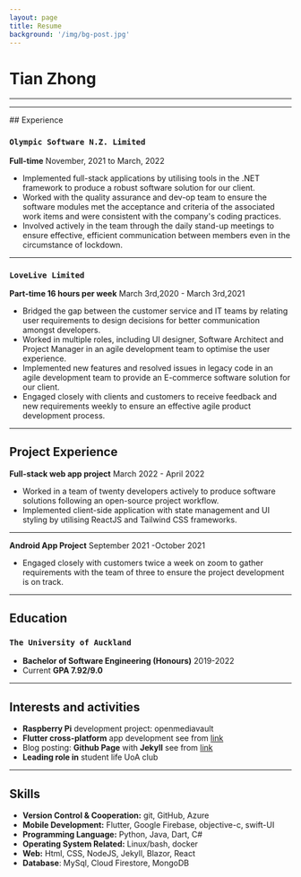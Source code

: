```yaml
---
layout: page
title: Resume
background: '/img/bg-post.jpg'
---
```


Tian Zhong
============
<hr/>
<hr/>
## Experience

### `Olympic Software N.Z. Limited`
**Full-time** November, 2021 to March, 2022

- Implemented full-stack applications by utilising tools in the .NET framework to produce a robust software solution for our client.
- Worked with the quality assurance and dev-op team to ensure the software modules met the acceptance and criteria of the associated work items and were consistent with the company's coding practices.
- Involved actively in the team through the daily stand-up meetings to ensure effective, efficient communication between members even in the circumstance of lockdown.

<hr/>

### `LoveLive Limited`
**Part-time 16 hours per week** March 3rd,2020 - March 3rd,2021

- Bridged the gap between the customer service and IT teams by relating user requirements to design decisions for better communication amongst developers.
- Worked in multiple roles, including UI designer, Software Architect and Project Manager in an agile development team to optimise the user experience.
- Implemented new features and resolved issues in legacy code in an agile development team to provide an E-commerce software solution for our client.
- Engaged closely with clients and customers to receive feedback and new requirements weekly to ensure an effective agile product development process.
<hr/>

## Project Experience

**Full-stack web app project** March 2022 - April 2022

- Worked in a team of twenty developers actively to produce software solutions following an open-source project workflow.
- Implemented client-side application with state management and UI styling by utilising ReactJS and Tailwind CSS frameworks.
<hr/>

**Android App Project** September 2021 -October 2021

- Engaged closely with customers twice a week on zoom to gather requirements with the team of three to ensure the project development is on track.
<hr/>

## Education

### `The University of Auckland`
- **Bachelor of Software Engineering (Honours)** 2019-2022
- Current **GPA 7.92/9.0**
<hr/>

## Interests and activities

- **Raspberry Pi** development project: openmediavault	
- **Flutter cross-platform** app development see from [link](https://glocktian.github.io/ttrpg_web_github_page/)
- Blog posting: **Github Page** with **Jekyll** see from [link](https://glocktian.github.io/)
- **Leading role in** student life UoA club

<hr/>


## Skills

- **Version Control & Cooperation:** git, GitHub, Azure
- **Mobile Development:** Flutter, Google Firebase, objective-c, swift-UI
- **Programming Language:** Python, Java, Dart, C#
- **Operating System Related:** Linux/bash, docker
- **Web:** Html, CSS, NodeJS, Jekyll, Blazor, React
- **Database**: MySql, Cloud Firestore, MongoDB